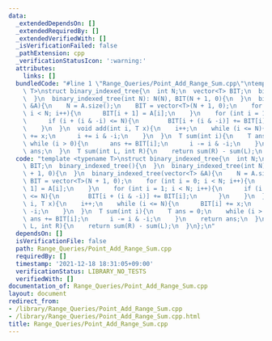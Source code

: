 ```yaml
---
data:
  _extendedDependsOn: []
  _extendedRequiredBy: []
  _extendedVerifiedWith: []
  _isVerificationFailed: false
  _pathExtension: cpp
  _verificationStatusIcon: ':warning:'
  attributes:
    links: []
  bundledCode: "#line 1 \"Range_Queries/Point_Add_Range_Sum.cpp\"\ntemplate <typename\
    \ T>\nstruct binary_indexed_tree{\n  int N;\n  vector<T> BIT;\n  binary_indexed_tree(){\n\
    \  }\n  binary_indexed_tree(int N): N(N), BIT(N + 1, 0){\n  }\n  binary_indexed_tree(vector<T>\
    \ &A){\n    N = A.size();\n    BIT = vector<T>(N + 1, 0);\n    for (int i = 0;\
    \ i < N; i++){\n      BIT[i + 1] = A[i];\n    }\n    for (int i = 1; i < N; i++){\n\
    \      if (i + (i & -i) <= N){\n        BIT[i + (i & -i)] += BIT[i];\n      }\n\
    \    }\n  }\n  void add(int i, T x){\n    i++;\n    while (i <= N){\n      BIT[i]\
    \ += x;\n      i += i & -i;\n    }\n  }\n  T sum(int i){\n    T ans = 0;\n   \
    \ while (i > 0){\n      ans += BIT[i];\n      i -= i & -i;\n    }\n    return\
    \ ans;\n  }\n  T sum(int L, int R){\n    return sum(R) - sum(L);\n  }\n};\n"
  code: "template <typename T>\nstruct binary_indexed_tree{\n  int N;\n  vector<T>\
    \ BIT;\n  binary_indexed_tree(){\n  }\n  binary_indexed_tree(int N): N(N), BIT(N\
    \ + 1, 0){\n  }\n  binary_indexed_tree(vector<T> &A){\n    N = A.size();\n   \
    \ BIT = vector<T>(N + 1, 0);\n    for (int i = 0; i < N; i++){\n      BIT[i +\
    \ 1] = A[i];\n    }\n    for (int i = 1; i < N; i++){\n      if (i + (i & -i)\
    \ <= N){\n        BIT[i + (i & -i)] += BIT[i];\n      }\n    }\n  }\n  void add(int\
    \ i, T x){\n    i++;\n    while (i <= N){\n      BIT[i] += x;\n      i += i &\
    \ -i;\n    }\n  }\n  T sum(int i){\n    T ans = 0;\n    while (i > 0){\n     \
    \ ans += BIT[i];\n      i -= i & -i;\n    }\n    return ans;\n  }\n  T sum(int\
    \ L, int R){\n    return sum(R) - sum(L);\n  }\n};\n"
  dependsOn: []
  isVerificationFile: false
  path: Range_Queries/Point_Add_Range_Sum.cpp
  requiredBy: []
  timestamp: '2021-12-18 18:31:05+09:00'
  verificationStatus: LIBRARY_NO_TESTS
  verifiedWith: []
documentation_of: Range_Queries/Point_Add_Range_Sum.cpp
layout: document
redirect_from:
- /library/Range_Queries/Point_Add_Range_Sum.cpp
- /library/Range_Queries/Point_Add_Range_Sum.cpp.html
title: Range_Queries/Point_Add_Range_Sum.cpp
---
```

